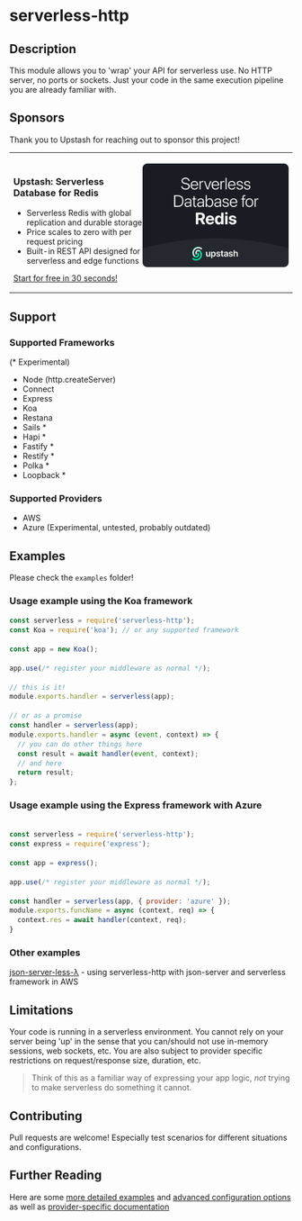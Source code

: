 # serverless-http

## Description

This module allows you to 'wrap' your API for serverless use. No HTTP server, no ports or sockets. Just your code in the same execution pipeline you are already familiar with.

## Sponsors

Thank you to Upstash for reaching out to sponsor this project!

<table>
<tr>
<td>
  <img width="1000" height="0">
  <a href="https://upstash.com/?utm_source=serverless-http" >
  <img src="https://raw.githubusercontent.com/upstash/sponsorship/master/redis.png" alt="Upstash" width="260" align="right">
  </a>
<h3>Upstash: Serverless Database for Redis</h3>

  <ul>
    <li>Serverless Redis with global replication and durable storage</li>
    <li>Price scales to zero with per request pricing</li>
    <li>Built-in REST API designed for serverless and edge functions</li>
  </ul>
  
[Start for free in 30 seconds!](https://upstash.com/?utm_source=serverless-http)
</td>
</tr>
</table>

## Support

### Supported Frameworks
(* Experimental)

* Node (http.createServer)
* Connect
* Express
* Koa
* Restana
* Sails *
* Hapi *
* Fastify *
* Restify *
* Polka *
* Loopback *

### Supported Providers

* AWS
* Azure (Experimental, untested, probably outdated)

## Examples

Please check the `examples` folder!

### Usage example using the Koa framework

```javascript
const serverless = require('serverless-http');
const Koa = require('koa'); // or any supported framework

const app = new Koa();

app.use(/* register your middleware as normal */);

// this is it!
module.exports.handler = serverless(app);

// or as a promise
const handler = serverless(app);
module.exports.handler = async (event, context) => {
  // you can do other things here
  const result = await handler(event, context);
  // and here
  return result;
};
```

### Usage example using the Express framework with Azure

```javascript

const serverless = require('serverless-http');
const express = require('express');

const app = express();

app.use(/* register your middleware as normal */);

const handler = serverless(app, { provider: 'azure' });
module.exports.funcName = async (context, req) => {
  context.res = await handler(context, req);
}

```

### Other examples
[json-server-less-λ](https://github.com/pharindoko/json-server-less-lambda) - using serverless-http with json-server and serverless framework in AWS


## Limitations

Your code is running in a serverless environment. You cannot rely on your server being 'up' in the sense that you can/should not use in-memory sessions, web sockets, etc. You are also subject to provider specific restrictions on request/response size, duration, etc.

> Think of this as a familiar way of expressing your app logic, *not* trying to make serverless do something it cannot.

## Contributing

Pull requests are welcome! Especially test scenarios for different situations and configurations.

## Further Reading

Here are some [more detailed examples](./docs/EXAMPLES.md) and [advanced configuration options](./docs/ADVANCED.md) as well as [provider-specific documentation](./docs/PROVIDERS.md)

